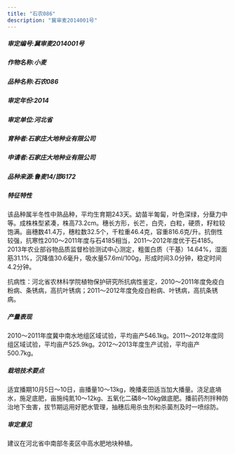 ```yaml
---
title: "石农086"
description: "冀审麦2014001号"
---
```

##### 审定编号:冀审麦2014001号

##### 作物名称:小麦

##### 品种名称:石农086

##### 审定年份:2014

##### 审定单位:河北省

##### 育种者:石家庄大地种业有限公司

##### 申请者:石家庄大地种业有限公司

##### 品种来源:鲁麦14/邯6172

##### 特征特性
该品种属半冬性中熟品种，平均生育期243天。幼苗半匍匐，叶色深绿，分蘖力中等。成株株型紧凑，株高73.2cm。穗长方形，长芒，白壳，白粒，硬质，籽粒较饱满。亩穗数41.4万，穗粒数32.5个，千粒重46.4克，容重816.6克/升。抗倒性较强，抗寒性2010～2011年度与石4185相当，2011～2012年度优于石4185。2013年农业部谷物品质监督检验测试中心测定，粗蛋白质（干基）14.64%，湿面筋31.1%，沉降值30.6毫升，吸水量57.6ml/100g，形成时间3.0分钟，稳定时间4.2分钟。
抗病性：河北省农林科学院植物保护研究所抗病性鉴定，2010～2011年度免疫白粉病、条锈病，高抗叶锈病；2011～2012年度免疫白粉病、叶锈病，高抗条锈病。

##### 产量表现
2010～2011年度冀中南水地组区域试验，平均亩产546.1kg。2011～2012年度同组区域试验，平均亩产525.9kg。2012～2013年度生产试验，平均亩产500.7kg。

##### 栽培技术要点
适宜播期10月5日～10日，亩播量10～13kg，晚播麦田适当加大播量。浇足底墒水，施足底肥，亩施纯氮10～12kg、五氧化二磷8～10kg做底肥。播前药剂拌种防治地下虫害，拔节期运用好肥水管理，抽穗后用杀虫剂和杀菌剂及时一喷综防。

##### 审定意见
建议在河北省中南部冬麦区中高水肥地块种植。
